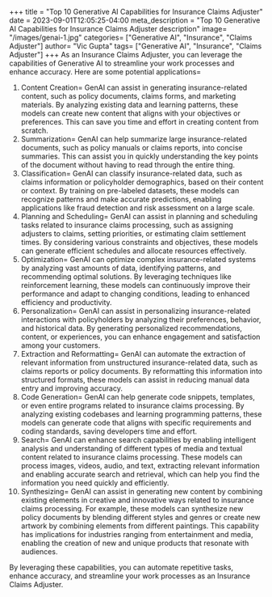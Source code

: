 +++
title = "Top 10 Generative AI Capabilities for Insurance Claims Adjuster"
date = 2023-09-01T12:05:25-04:00
meta_description = "Top 10 Generative AI Capabilities for Insurance Claims Adjuster description"
image= "/images/genai-1.jpg"
categories= ["Generative AI", "Insurance", "Claims Adjuster"]
author= "Vic Gupta"
tags= ["Generative AI", "Insurance", "Claims Adjuster"]
+++
As an Insurance Claims Adjuster, you can leverage the capabilities of Generative AI to streamline your work processes and enhance accuracy. Here are some potential applications=

1. Content Creation= GenAI can assist in generating insurance-related content, such as policy documents, claims forms, and marketing materials. By analyzing existing data and learning patterns, these models can create new content that aligns with your objectives or preferences. This can save you time and effort in creating content from scratch.
2. Summarization= GenAI can help summarize large insurance-related documents, such as policy manuals or claims reports, into concise summaries. This can assist you in quickly understanding the key points of the document without having to read through the entire thing.
3. Classification= GenAI can classify insurance-related data, such as claims information or policyholder demographics, based on their content or context. By training on pre-labeled datasets, these models can recognize patterns and make accurate predictions, enabling applications like fraud detection and risk assessment on a large scale.
4. Planning and Scheduling= GenAI can assist in planning and scheduling tasks related to insurance claims processing, such as assigning adjusters to claims, setting priorities, or estimating claim settlement times. By considering various constraints and objectives, these models can generate efficient schedules and allocate resources effectively.
5. Optimization= GenAI can optimize complex insurance-related systems by analyzing vast amounts of data, identifying patterns, and recommending optimal solutions. By leveraging techniques like reinforcement learning, these models can continuously improve their performance and adapt to changing conditions, leading to enhanced efficiency and productivity.
6. Personalization= GenAI can assist in personalizing insurance-related interactions with policyholders by analyzing their preferences, behavior, and historical data. By generating personalized recommendations, content, or experiences, you can enhance engagement and satisfaction among your customers.
7. Extraction and Reformatting= GenAI can automate the extraction of relevant information from unstructured insurance-related data, such as claims reports or policy documents. By reformatting this information into structured formats, these models can assist in reducing manual data entry and improving accuracy.
8. Code Generation= GenAI can help generate code snippets, templates, or even entire programs related to insurance claims processing. By analyzing existing codebases and learning programming patterns, these models can generate code that aligns with specific requirements and coding standards, saving developers time and effort.
9. Search= GenAI can enhance search capabilities by enabling intelligent analysis and understanding of different types of media and textual content related to insurance claims processing. These models can process images, videos, audio, and text, extracting relevant information and enabling accurate search and retrieval, which can help you find the information you need quickly and efficiently.
10. Synthesizing= GenAI can assist in generating new content by combining existing elements in creative and innovative ways related to insurance claims processing. For example, these models can synthesize new policy documents by blending different styles and genres or create new artwork by combining elements from different paintings. This capability has implications for industries ranging from entertainment and media, enabling the creation of new and unique products that resonate with audiences.

By leveraging these capabilities, you can automate repetitive tasks, enhance accuracy, and streamline your work processes as an Insurance Claims Adjuster.